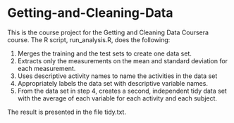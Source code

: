 # Getting-and-Cleaning-Data
This is the course project for the Getting and Cleaning Data Coursera course. The R script, run_analysis.R, does the following:

1. Merges the training and the test sets to create one data set.
2. Extracts only the measurements on the mean and standard deviation for each measurement.
3. Uses descriptive activity names to name the activities in the data set
4. Appropriately labels the data set with descriptive variable names.
5. From the data set in step 4, creates a second, independent tidy data set with the average of each variable for each activity and each subject.

The result is presented in the file tidy.txt.
